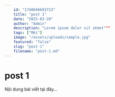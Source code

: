 ```yaml
---
    id: "1740046693723"
    title: "post 1"
    date: "2025-02-20"
    author: "Admin"
    description: "Lorem ipsum dolor sit atmet"""
    tags: ["Mới"]
    image: "/assets/uploads/sample.jpg"
    featured: "false"
    slug: "post-1"
    filename: "post-1.md"
---
```

# post 1

Nội dung bài viết tại đây...